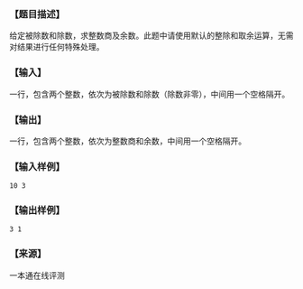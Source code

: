 ### 【题目描述】

给定被除数和除数，求整数商及余数。此题中请使用默认的整除和取余运算，无需对结果进行任何特殊处理。

### 【输入】

一行，包含两个整数，依次为被除数和除数（除数非零），中间用一个空格隔开。

### 【输出】

一行，包含两个整数，依次为整数商和余数，中间用一个空格隔开。

### 【输入样例】

```
10 3
```

### 【输出样例】

```
3 1
```


### 【来源】

 一本通在线评测 
